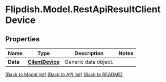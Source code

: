 # Flipdish.Model.RestApiResultClientDevice
## Properties

Name | Type | Description | Notes
------------ | ------------- | ------------- | -------------
**Data** | [**ClientDevice**](ClientDevice.md) | Generic data object. | 

[[Back to Model list]](../README.md#documentation-for-models) [[Back to API list]](../README.md#documentation-for-api-endpoints) [[Back to README]](../README.md)

